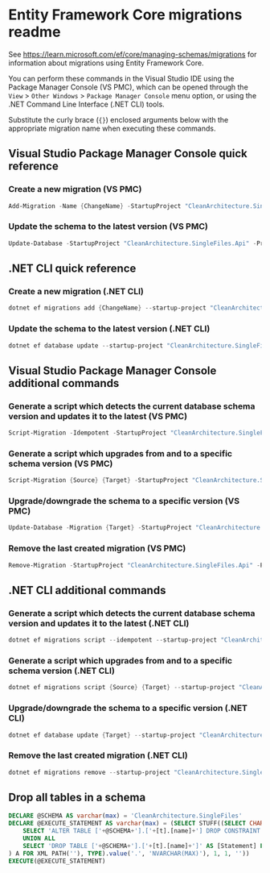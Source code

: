 # Entity Framework Core migrations readme

See <https://learn.microsoft.com/ef/core/managing-schemas/migrations> for information about migrations
using Entity Framework Core.

You can perform these commands in the Visual Studio IDE using the Package Manager Console (VS PMC), which can
be opened through the `View` > `Other Windows` > `Package Manager Console` menu option, or using the .NET
Command Line Interface (.NET CLI) tools.

Substitute the curly brace (`{}`) enclosed arguments below with the appropriate migration name when
executing these commands.

## Visual Studio Package Manager Console quick reference

### Create a new migration (VS PMC)

```powershell
Add-Migration -Name {ChangeName} -StartupProject "CleanArchitecture.SingleFiles.Api" -Project "CleanArchitecture.SingleFiles.Infrastructure"
```

### Update the schema to the latest version (VS PMC)

```powershell
Update-Database -StartupProject "CleanArchitecture.SingleFiles.Api" -Project "CleanArchitecture.SingleFiles.Infrastructure"
```

## .NET CLI quick reference

### Create a new migration (.NET CLI)

```powershell
dotnet ef migrations add {ChangeName} --startup-project "CleanArchitecture.SingleFiles.Api" --project "CleanArchitecture.SingleFiles.Infrastructure"
```

### Update the schema to the latest version (.NET CLI)

```powershell
dotnet ef database update --startup-project "CleanArchitecture.SingleFiles.Api" --project "CleanArchitecture.SingleFiles.Infrastructure"
```

## Visual Studio Package Manager Console additional commands

### Generate a script which detects the current database schema version and updates it to the latest (VS PMC)

```powershell
Script-Migration -Idempotent -StartupProject "CleanArchitecture.SingleFiles.Api" -Project "CleanArchitecture.SingleFiles.Infrastructure"
```

### Generate a script which upgrades from and to a specific schema version (VS PMC)

```powershell
Script-Migration {Source} {Target} -StartupProject "CleanArchitecture.SingleFiles.Api" -Project "CleanArchitecture.SingleFiles.Infrastructure"
```

### Upgrade/downgrade the schema to a specific version (VS PMC)

```powershell
Update-Database -Migration {Target} -StartupProject "CleanArchitecture.SingleFiles.Api" -Project "CleanArchitecture.SingleFiles.Infrastructure"
```

### Remove the last created migration (VS PMC)

```powershell
Remove-Migration -StartupProject "CleanArchitecture.SingleFiles.Api" -Project "CleanArchitecture.SingleFiles.Infrastructure"
```

## .NET CLI additional commands

### Generate a script which detects the current database schema version and updates it to the latest (.NET CLI)

```powershell
dotnet ef migrations script --idempotent --startup-project "CleanArchitecture.SingleFiles.Api" --project "CleanArchitecture.SingleFiles.Infrastructure"
```

### Generate a script which upgrades from and to a specific schema version (.NET CLI)

```powershell
dotnet ef migrations script {Source} {Target} --startup-project "CleanArchitecture.SingleFiles.Api" --project "CleanArchitecture.SingleFiles.Infrastructure"
```

### Upgrade/downgrade the schema to a specific version (.NET CLI)

```powershell
dotnet ef database update {Target} --startup-project "CleanArchitecture.SingleFiles.Api" --project "CleanArchitecture.SingleFiles.Infrastructure"
```

### Remove the last created migration (.NET CLI)

```powershell
dotnet ef migrations remove --startup-project "CleanArchitecture.SingleFiles.Api" --project "CleanArchitecture.SingleFiles.Infrastructure"
```

## Drop all tables in a schema

```sql
DECLARE @SCHEMA AS varchar(max) = 'CleanArchitecture.SingleFiles'
DECLARE @EXECUTE_STATEMENT AS varchar(max) = (SELECT STUFF((SELECT CHAR(13) + CHAR(10) + [Statement] FROM (
    SELECT 'ALTER TABLE ['+@SCHEMA+'].['+[t].[name]+'] DROP CONSTRAINT ['+[fk].[name]+']' AS [Statement] FROM [sys].[foreign_keys] AS [fk] INNER JOIN [sys].[tables] AS [t] ON [t].[object_id] = [fk].[parent_object_id] INNER JOIN [sys].[schemas] AS [s] ON [s].[schema_id] = [t].[schema_id] WHERE [s].[name] = @SCHEMA
    UNION ALL
    SELECT 'DROP TABLE ['+@SCHEMA+'].['+[t].[name]+']' AS [Statement] FROM [sys].[tables] AS [t] INNER JOIN [sys].[schemas] AS [s] ON [s].[schema_id] = [t].[schema_id] WHERE [s].[name] = @SCHEMA
) A FOR XML PATH(''), TYPE).value('.', 'NVARCHAR(MAX)'), 1, 1, ''))
EXECUTE(@EXECUTE_STATEMENT)
```
